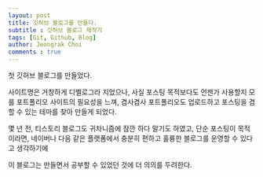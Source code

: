 ```yaml
---
layout: post
title: 깃허브 블로그를 만들다.
subtitle : 깃허브 블로그 제작기
tags: [Git, Github, Blog]
author: Jeongrak Choi
comments : true
---
```


첫 깃허브 블로그를 만들었다.
<br>

사이트명은 거창하게 디벨로그라 지었으나,
사실 포스팅 목적보다도 언젠가 사용할지 모를 포트폴리오 사이트의 필요성을 느껴,
겸사겸사 포트폴리오도 업로드하고 포스팅을 겸할 수 있는 테마를 찾아 만들게 되었다.
<br>

몇 년 전, 티스토리 블로그도 귀차니즘에 잠깐 하다 말기도 하였고,
단순 포스팅이 목적이라면, 네이버나 다음 같은 플랫폼에서 충분히 편하고 훌륭한
블로그를 운영할 수 있다고 생각하기에
<br>

이 블로그는 만들면서 공부할 수 있었던 것에 더 의의를 두려한다.